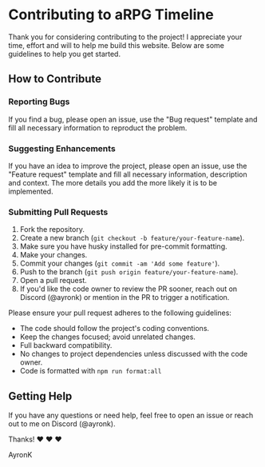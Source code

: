 # Contributing to aRPG Timeline

Thank you for considering contributing to the project! I appreciate your time, effort and will to help me build this website. Below are some guidelines to help you get started.

## How to Contribute

### Reporting Bugs

If you find a bug, please open an issue, use the "Bug request" template and fill all necessary information to reproduct the problem.

### Suggesting Enhancements

If you have an idea to improve the project, please open an issue, use the "Feature request" template and fill all necessary information, description and context. The more details you add the more likely it is to be implemented.

### Submitting Pull Requests

1. Fork the repository.
2. Create a new branch (`git checkout -b feature/your-feature-name`).
3. Make sure you have husky installed for pre-commit formatting.
4. Make your changes.
5. Commit your changes (`git commit -am 'Add some feature'`).
6. Push to the branch (`git push origin feature/your-feature-name`).
7. Open a pull request.
8. If you'd like the code owner to review the PR sooner, reach out on Discord (@ayronk) or mention in the PR to trigger a notification.

Please ensure your pull request adheres to the following guidelines:

- The code should follow the project's coding conventions.
- Keep the changes focused; avoid unrelated changes.
- Full backward compatibility.
- No changes to project dependencies unless discussed with the code owner.
- Code is formatted with `npm run format:all`

## Getting Help

If you have any questions or need help, feel free to open an issue or reach out to me on Discord (@ayronk).

Thanks! ❤️ ❤️ ❤️

AyronK
